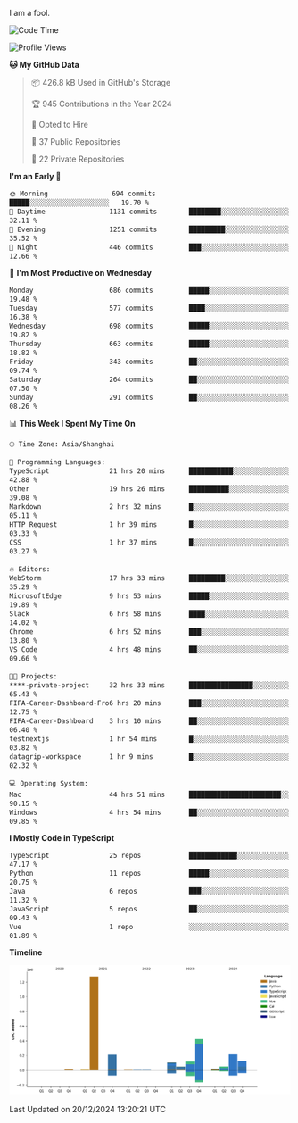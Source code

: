 I am a fool.

<!--START_SECTION:waka-->
![Code Time](http://img.shields.io/badge/Code%20Time-2%2C308%20hrs%2046%20mins-blue)

![Profile Views](http://img.shields.io/badge/Profile%20Views-3-blue)

**🐱 My GitHub Data** 

> 📦 426.8 kB Used in GitHub's Storage 
 > 
> 🏆 945 Contributions in the Year 2024
 > 
> 💼 Opted to Hire
 > 
> 📜 37 Public Repositories 
 > 
> 🔑 22 Private Repositories 
 > 
**I'm an Early 🐤** 

```text
🌞 Morning                694 commits         █████░░░░░░░░░░░░░░░░░░░░   19.70 % 
🌆 Daytime                1131 commits        ████████░░░░░░░░░░░░░░░░░   32.11 % 
🌃 Evening                1251 commits        █████████░░░░░░░░░░░░░░░░   35.52 % 
🌙 Night                  446 commits         ███░░░░░░░░░░░░░░░░░░░░░░   12.66 % 
```
📅 **I'm Most Productive on Wednesday** 

```text
Monday                   686 commits         █████░░░░░░░░░░░░░░░░░░░░   19.48 % 
Tuesday                  577 commits         ████░░░░░░░░░░░░░░░░░░░░░   16.38 % 
Wednesday                698 commits         █████░░░░░░░░░░░░░░░░░░░░   19.82 % 
Thursday                 663 commits         █████░░░░░░░░░░░░░░░░░░░░   18.82 % 
Friday                   343 commits         ██░░░░░░░░░░░░░░░░░░░░░░░   09.74 % 
Saturday                 264 commits         ██░░░░░░░░░░░░░░░░░░░░░░░   07.50 % 
Sunday                   291 commits         ██░░░░░░░░░░░░░░░░░░░░░░░   08.26 % 
```


📊 **This Week I Spent My Time On** 

```text
🕑︎ Time Zone: Asia/Shanghai

💬 Programming Languages: 
TypeScript               21 hrs 20 mins      ███████████░░░░░░░░░░░░░░   42.88 % 
Other                    19 hrs 26 mins      ██████████░░░░░░░░░░░░░░░   39.08 % 
Markdown                 2 hrs 32 mins       █░░░░░░░░░░░░░░░░░░░░░░░░   05.11 % 
HTTP Request             1 hr 39 mins        █░░░░░░░░░░░░░░░░░░░░░░░░   03.33 % 
CSS                      1 hr 37 mins        █░░░░░░░░░░░░░░░░░░░░░░░░   03.27 % 

🔥 Editors: 
WebStorm                 17 hrs 33 mins      █████████░░░░░░░░░░░░░░░░   35.29 % 
MicrosoftEdge            9 hrs 53 mins       █████░░░░░░░░░░░░░░░░░░░░   19.89 % 
Slack                    6 hrs 58 mins       ████░░░░░░░░░░░░░░░░░░░░░   14.02 % 
Chrome                   6 hrs 52 mins       ███░░░░░░░░░░░░░░░░░░░░░░   13.80 % 
VS Code                  4 hrs 48 mins       ██░░░░░░░░░░░░░░░░░░░░░░░   09.66 % 

🐱‍💻 Projects: 
****-private-project     32 hrs 33 mins      ████████████████░░░░░░░░░   65.43 % 
FIFA-Career-Dashboard-Fro6 hrs 20 mins       ███░░░░░░░░░░░░░░░░░░░░░░   12.75 % 
FIFA-Career-Dashboard    3 hrs 10 mins       ██░░░░░░░░░░░░░░░░░░░░░░░   06.40 % 
testnextjs               1 hr 54 mins        █░░░░░░░░░░░░░░░░░░░░░░░░   03.82 % 
datagrip-workspace       1 hr 9 mins         █░░░░░░░░░░░░░░░░░░░░░░░░   02.32 % 

💻 Operating System: 
Mac                      44 hrs 51 mins      ███████████████████████░░   90.15 % 
Windows                  4 hrs 54 mins       ██░░░░░░░░░░░░░░░░░░░░░░░   09.85 % 
```

**I Mostly Code in TypeScript** 

```text
TypeScript               25 repos            ████████████░░░░░░░░░░░░░   47.17 % 
Python                   11 repos            █████░░░░░░░░░░░░░░░░░░░░   20.75 % 
Java                     6 repos             ███░░░░░░░░░░░░░░░░░░░░░░   11.32 % 
JavaScript               5 repos             ██░░░░░░░░░░░░░░░░░░░░░░░   09.43 % 
Vue                      1 repo              ░░░░░░░░░░░░░░░░░░░░░░░░░   01.89 % 
```



**Timeline**

![Lines of Code chart](https://raw.githubusercontent.com/VeejaLiu/VeejaLiu/master/assets/bar_graph.png)


 Last Updated on 20/12/2024 13:20:21 UTC
<!--END_SECTION:waka-->

